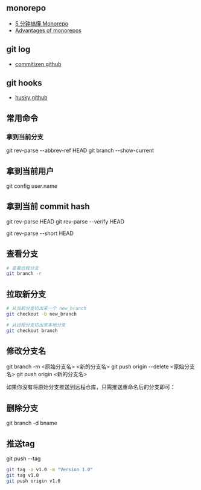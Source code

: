 

## monorepo

- [5 分钟搞懂 Monorepo](https://xie.infoq.cn/article/4f870ba6a7c8e0fd825295c92)
- [Advantages of monorepos](https://danluu.com/monorepo/)


## git log

- [commitizen github](https://github.com/commitizen/cz-cli)


## git hooks

- [husky github](https://github.com/typicode/husky)

## 常用命令

### 拿到当前分支

git rev-parse --abbrev-ref HEAD
git branch --show-current

## 拿到当前用户

git config user.name

## 拿到当前 commit hash

git rev-parse HEAD
git rev-parse --verify HEAD

git rev-parse --short HEAD

## 查看分支

```bash
# 查看远程分支
git branch -r


```

## 拉取新分支

```bash
# 从当前分支切出来一个 new_branch
git checkout -b new_branch

# 从远程分支切出来本地分支
git checkout branch
```

## 修改分支名

git branch -m <原始分支名> <新的分支名>
git push origin --delete <原始分支名>
git push origin <新的分支名>

如果你没有将原始分支推送到远程仓库，只需推送重命名后的分支即可：

## 删除分支

git branch -d bname

## 推送tag

git push --tag

```bash
git tag -a v1.0 -m "Version 1.0"
git tag v1.0
git push origin v1.0
```
